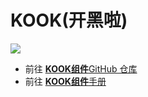 # KOOK(开黑啦)

![](https://img.shields.io/github/v/release/simple-robot/simbot-component-kook)

- 前往 [**KOOK组件**GitHub 仓库](https://github.com/simple-robot/simbot-component-kook)
- 前往 [**KOOK组件**手册](https://simple-robot.github.io/simbot-component-kook/)

<include from="refers.md" element-id="kook-build"></include>